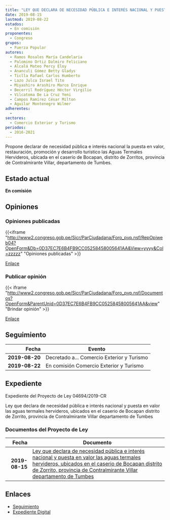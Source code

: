 ```yaml
---
title: "LEY QUE DECLARA DE NECESIDAD PÚBLICA E INTERÉS NACIONAL Y PUESTA EN VALOR LAS AGUAS TERMALES HERVIDEROS, UBICADA EN EL CASERÍO DE BOCAPAN DISTRITO DE ZORRITOS, PROVINCIA DE CONTRALMIRANTE VILLAR DEPARTAMENTO DE TUMBES"
date: 2019-08-15
lastmod: 2019-08-22
estados: 
  - En comisión
proponentes: 
  - Congreso
grupos: 
  - Fuerza Popular
autores: 
  - Ramos Rosales María Candelaria
  - Palomino Ortiz Dalmiro Feliciano
  - Alcalá Mateo Percy Eloy
  - Ananculi Gómez Betty Gladys
  - Ticlla Rafael Carlos Humberto
  - Lazo Julca Israel Tito
  - Miyashiro Arashiro Marco Enrique
  - Becerril Rodríguez Héctor Virgilio
  - Vilcatoma De La Cruz Yeni
  - Campos Ramírez César Milton
  - Aguilar Montenegro Wilmer
adherentes: 
  - 
sectores: 
  - Comercio Exterior y Turismo
periodos: 
  - 2016-2021
---
```


Propone declarar de necesidad pública e interés nacional la puesta en valor, restauración, promoción y desarrollo turístico las Aguas Termales Hervideros, ubicada en el caserío de Bocapan, distrito de Zorritos, provincia de Contralmirante Villar, departamento de Tumbes.


## Estado actual

**En comisión**

## Opiniones

### Opiniones publicadas

{{<iframe "http://www2.congreso.gob.pe/Sicr/ParCiudadana/Foro_pvp.nsf/RepOpiweb04?OpenForm&Db=0D37EC7E6B4FB9CC05258458005641AA&View=yyyy&Col=zzzzz" "Opiniones publicadas" >}}

[Enlace](http://www2.congreso.gob.pe/Sicr/ParCiudadana/Foro_pvp.nsf/RepOpiweb04?OpenForm&Db=0D37EC7E6B4FB9CC05258458005641AA&View=yyyy&Col=zzzzz)
### Publicar opinión

{{< iframe "http://www2.congreso.gob.pe/Sicr/ParCiudadana/Foro_pvp.nsf/Documentos?OpenForm&ParentUnid=0D37EC7E6B4FB9CC05258458005641AA&view" "Brindar opinión" >}}

[Enlace](http://www2.congreso.gob.pe/Sicr/ParCiudadana/Foro_pvp.nsf/Documentos?OpenForm&ParentUnid=0D37EC7E6B4FB9CC05258458005641AA&view)

## Seguimiento

| Fecha | Evento |
|------:|--------|
| **2019-08-20** | Decretado a... Comercio Exterior y Turismo|
| **2019-08-22** | En comisión Comercio Exterior y Turismo|


## Expediente

Expediente del Proyecto de Ley 04694/2019-CR

Ley que declara de necesidad pública e interés nacional y puesta en valor las aguas termales hervideros, ubicados en el caserio de Bocapan distrito de Zorrito, provincia de Contralmirante Villar departamento de Tumbes


### Documentos del Proyecto de Ley

| Fecha | Documento |
|------:|--------|
| **2019-08-15** | [Ley que declara de necesidad pública e interés nacional y puesta en valor las aguas termales hervideros, ubicados en el caserio de Bocapan distrito de Zorrito, provincia de Contralmirante Villar departamento de Tumbes](http://www.leyes.congreso.gob.pe/Documentos/2016_2021/Proyectos_de_Ley_y_de_Resoluciones_Legislativas/PL0469420190815.pdf) |

## Enlaces 

- [Seguimiento](http://www2.congreso.gob.pe/Sicr/TraDocEstProc/CLProLey2016.nsf/f7fff46988ca05b1052578e100829cc7/f5b3daf8c39e28fa05258457007ceb71?OpenDocument)
- [Expediente Digital](http://www2.congreso.gob.pe/Sicr/TraDocEstProc/CLProLey2016.nsf/f7fff46988ca05b1052578e100829cc7/f5b3daf8c39e28fa05258457007ceb71?OpenDocument&Click=05257FB7005EB655.eb71d0cf91d8294e05256cdf006b5706/$Body/0.1C6C)
